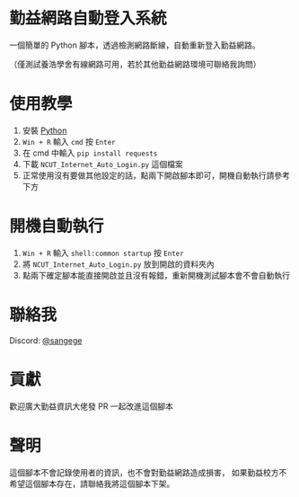 # 勤益網路自動登入系統
一個簡單的 Python 腳本，透過檢測網路斷線，自動重新登入勤益網路。

（僅測試養浩學舍有線網路可用，若於其他勤益網路環境可聯絡我詢問）

# 使用教學
1. 安裝 [Python](https://www.python.org/downloads/)
2. `Win + R` 輸入 `cmd` 按 `Enter`
3. 在 cmd 中輸入 `pip install requests`
4. 下載 `NCUT_Internet_Auto_Login.py` 這個檔案
5. 正常使用沒有要做其他設定的話，點兩下開啟腳本即可，開機自動執行請參考下方

# 開機自動執行
1. `Win + R` 輸入 `shell:common startup` 按 `Enter`
2. 將 `NCUT_Internet_Auto_Login.py` 放到開啟的資料夾內
3. 點兩下確定腳本能直接開啟並且沒有報錯，重新開機測試腳本會不會自動執行

# 聯絡我
Discord: [@sangege](https://discord.com/users/523114942434639873)

# 貢獻
歡迎廣大勤益資訊大佬發 PR 一起改進這個腳本

# 聲明
這個腳本不會記錄使用者的資訊，也不會對勤益網路造成損害，
如果勤益校方不希望這個腳本存在，請聯絡我將這個腳本下架。
